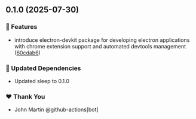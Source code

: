 ## 0.1.0 (2025-07-30)

### 🚀 Features

- introduce electron-devkit package for developing electron applications with chrome extension support and automated devtools management ([60cdab6](https://github.com/ecoma-io/desktop/commit/60cdab6))

### 🧱 Updated Dependencies

- Updated sleep to 0.1.0

### ❤️ Thank You

- John Martin @github-actions[bot]